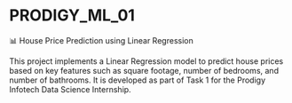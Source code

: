 # PRODIGY_ML_01
📊 House Price Prediction using Linear Regression 

This project implements a Linear Regression model to predict house prices based on key features such as square footage, number of bedrooms, and number of bathrooms. It is developed as part of Task 1 for the Prodigy Infotech Data Science Internship.
